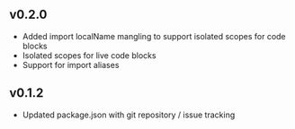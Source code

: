 ## v0.2.0

* Added import localName mangling to support isolated scopes for code blocks
* Isolated scopes for live code blocks
* Support for import aliases

## v0.1.2

* Updated package.json with git repository / issue tracking